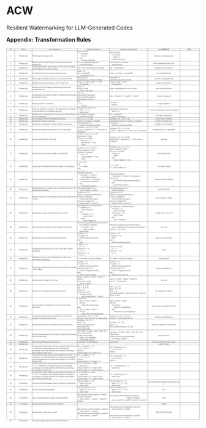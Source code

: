 # ACW

Resilient Watermarking for LLM-Generated Codes

**Appendix: Transformation Rules**

![Alt Text](https://github.com/Noelle1831-k/ACW/blob/main/Rules.png)
